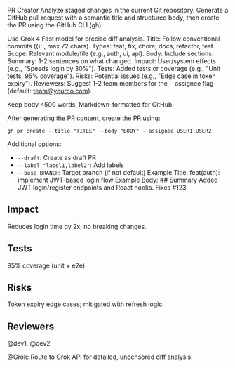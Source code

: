 PR Creator
Analyze staged changes in the current Git repository. Generate a GitHub pull request with a semantic title and structured body, then create the PR using the GitHub CLI (gh).

Use Grok 4 Fast model for precise diff analysis.
Title: Follow conventional commits (<type>(<scope>): <description>, max 72 chars). Types: feat, fix, chore, docs, refactor, test. Scope: Relevant module/file (e.g., auth, ui, api).
Body: Include sections:
Summary: 1-2 sentences on what changed.
Impact: User/system effects (e.g., "Speeds login by 30%").
Tests: Added tests or coverage (e.g., "Unit tests, 95% coverage").
Risks: Potential issues (e.g., "Edge case in token expiry").
Reviewers: Suggest 1-2 team members for the --assignee flag (default: team@yourco.com).


Keep body <500 words, Markdown-formatted for GitHub.

After generating the PR content, create the PR using:
```
gh pr create --title "TITLE" --body "BODY" --assignee USER1,USER2
```

Additional options:
- `--draft`: Create as draft PR
- `--label "label1,label2"`: Add labels
- `--base BRANCH`: Target branch (if not default)
Example Title: feat(auth): implement JWT-based login flow
Example Body:  ## Summary
Added JWT login/register endpoints and React hooks. Fixes #123.

## Impact
Reduces login time by 2x; no breaking changes.

## Tests
95% coverage (unit + e2e).

## Risks
Token expiry edge cases; mitigated with refresh logic.

## Reviewers
@dev1, @dev2



@Grok: Route to Grok API for detailed, uncensored diff analysis.